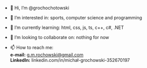 - 👋 Hi, I’m
            @grochochotowski
            
- 👀 I’m interested in:
            sports, computer science and programming
            
- 🌱 I’m currently learning:
            html, css, js, ts, c++, c#, .NET
            
- 💞️ I’m looking to collaborate on:
            nothing for now
            
- 📫 How to reach me:<br>
            <b>e-mail:</b> g.m.rochowski@gmail.com<br>
            <b>LinkedIn:</b> linkedin.com/in/michał-grochowski-352670197

<!---
grochochotowski/grochochotowski is a ✨ special ✨ repository because its `README.md` (this file) appears on your GitHub profile.
You can click the Preview link to take a look at your changes.
--->
